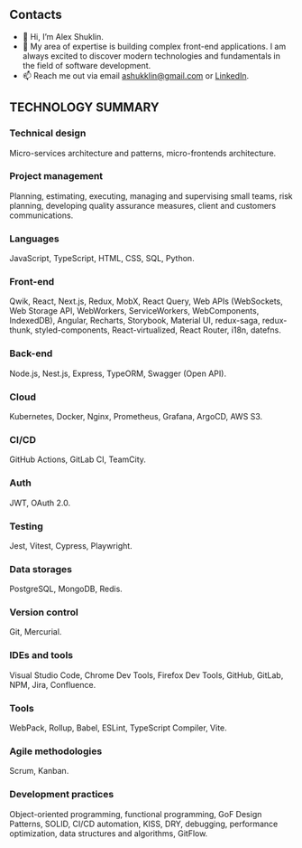 ## Contacts
- 👋 Hi, I’m Alex Shuklin.
- 👀 My area of expertise is building complex front-end applications. I am always excited to discover modern technologies and fundamentals in the field of software development.
- 📫 Reach me out via email [ashukklin@gmail.com](mailto:ashukklin@gmail.com) or [LinkedIn](https://www.linkedin.com/in/shukklin/).

## TECHNOLOGY SUMMARY

### Technical design

Micro-services architecture and patterns, micro-frontends architecture.

### Project management

Planning, estimating, executing, managing and supervising small teams, risk planning, developing quality assurance measures, client and customers communications.

### Languages

JavaScript, TypeScript, HTML, CSS, SQL, Python.

### Front-end

Qwik, React, Next.js, Redux, MobX, React Query, Web APIs (WebSockets, Web Storage API, WebWorkers, ServiceWorkers, WebComponents, IndexedDB), Angular, Recharts, Storybook, Material UI, redux-saga, redux-thunk, styled-components, React-virtualized, React Router, i18n, datefns.

### Back-end

Node.js, Nest.js, Express, TypeORM, Swagger (Open API).

### Cloud

Kubernetes, Docker, Nginx, Prometheus, Grafana, ArgoCD, AWS S3.

### CI/CD

GitHub Actions, GitLab CI, TeamCity.

### Auth

JWT, OAuth 2.0.

### Testing

Jest, Vitest, Cypress, Playwright.

### Data storages

PostgreSQL, MongoDB, Redis.

### Version control

Git, Mercurial.

### IDEs and tools

Visual Studio Code, Chrome Dev Tools, Firefox Dev Tools, GitHub, GitLab, NPM, Jira, Confluence.

### Tools

WebPack, Rollup, Babel, ESLint, TypeScript Compiler, Vite.

### Agile methodologies

Scrum, Kanban.

### Development practices

Object-oriented programming, functional programming, GoF Design Patterns, SOLID, CI/CD automation, KISS, DRY, debugging, performance optimization, data structures and algorithms, GitFlow.
